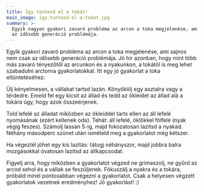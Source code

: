 ```yaml
---
title: Így tüntesd el a tokát!
main_image: igy-tuntesd-el-a-tokat.jpg
summary: >-
  Egyik nagyon gyakori zavaró probléma az arcon a toka megjelenése, ami sajnos nem csak 
  az idősebb generáció problémája. 
---
```


Egyik gyakori zavaró probléma az arcon a toka megjelenése, ami sajnos nem csak az
idősebb generáció problémája. Jó hír azonban, hogy mint több más zavaró tényezőtől az
arcunkon és a nyakunkon, a tokától is meg lehet szabadulni arctorna
gyakorlatokkal. Itt egy jó gyakorlat a toka eltüntetéséhez:

Ülj kényelmesen, a vállakat tartsd lazán. Könyökölj egy asztalra vagy a
térdedre. Emeld fel egy kicsit az állad és tedd az ökleidet az állad alá a
tokára úgy, hogy azok összeérjenek.

Told lefelé az álladat miközben az ökleiddel tarts ellen az áll lefelé
nyomásának (ezért kellenek oda). Tehát: áll lefelé, öklökkel fölfelé (nyak végig
feszes). Számolj lassan 5-ig, majd fokozatosan lazítsd a nyakad. Néhány
másodperc szünet után ismételd meg a gyakorlatot még kétszer.

Ha végeztél jöhet egy kis lazítás: tátogj néhányszor, majd jobbra balra
mozgásokkal óvatosan lazítsd az állkapcsodat.

Figyelj arra, hogy miközben a gyakorlatot végzed ne grimaszolj, ne gyűrd az
arcod sehol és a vállak se feszüljenek. Fókuszálj a nyakra és a tokára, próbáld
minél pontosabban végezni a gyakorlatot. Csak a helyesen végzett gyakorlatok
vezetnek eredményhez! Jó gyakorlást! :)
     

